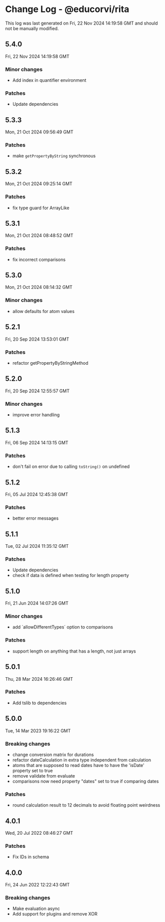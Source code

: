 # Change Log - @educorvi/rita

This log was last generated on Fri, 22 Nov 2024 14:19:58 GMT and should not be manually modified.

## 5.4.0

Fri, 22 Nov 2024 14:19:58 GMT

### Minor changes

-   Add index in quantifier environment

### Patches

-   Update dependencies

## 5.3.3

Mon, 21 Oct 2024 09:56:49 GMT

### Patches

-   make `getPropertyByString` synchronous

## 5.3.2

Mon, 21 Oct 2024 09:25:14 GMT

### Patches

-   fix type guard for ArrayLike

## 5.3.1

Mon, 21 Oct 2024 08:48:52 GMT

### Patches

-   fix incorrect comparisons

## 5.3.0

Mon, 21 Oct 2024 08:14:32 GMT

### Minor changes

-   allow defaults for atom values

## 5.2.1

Fri, 20 Sep 2024 13:53:01 GMT

### Patches

-   refactor getPropertyByStringMethod

## 5.2.0

Fri, 20 Sep 2024 12:55:57 GMT

### Minor changes

-   improve error handling

## 5.1.3

Fri, 06 Sep 2024 14:13:15 GMT

### Patches

-   don't fail on error due to calling `toString()` on undefined

## 5.1.2

Fri, 05 Jul 2024 12:45:38 GMT

### Patches

-   better error messages

## 5.1.1

Tue, 02 Jul 2024 11:35:12 GMT

### Patches

-   Update dependencies
-   check if data is defined when testing for length property

## 5.1.0

Fri, 21 Jun 2024 14:07:26 GMT

### Minor changes

-   add ´allowDifferentTypes´ option to comparisons

### Patches

-   support length on anything that has a length, not just arrays

## 5.0.1

Thu, 28 Mar 2024 16:26:46 GMT

### Patches

-   Add tslib to dependencies

## 5.0.0

Tue, 14 Mar 2023 19:16:22 GMT

### Breaking changes

-   change conversion matrix for durations
-   refactor dateCalculation in extra type independent from calculation
-   atoms that are supposed to read dates have to have the 'isDate' property set to true
-   remove validate from evaluate
-   comparisons now need property "dates" set to true if comparing dates

### Patches

-   round calculation result to 12 decimals to avoid floating point weirdness

## 4.0.1

Wed, 20 Jul 2022 08:46:27 GMT

### Patches

-   Fix IDs in schema

## 4.0.0

Fri, 24 Jun 2022 12:22:43 GMT

### Breaking changes

-   Make evaluation async
-   Add support for plugins and remove XOR
